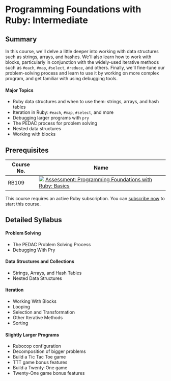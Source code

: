 # Programming Foundations with Ruby: Intermediate

## Summary

In this course, we'll delve a little deeper into working with data structures such as strings, arrays, and hashes. We'll also learn how to work with blocks, particularly in conjunction with the widely-used iterative methods such as `#each`, `#map`, `#select`, `#reduce`, and others. Finally, we'll fine-tune our problem-solving process and learn to use it by working on more complex program, and get familiar with using debugging tools.

#### Major Topics

- Ruby data structures and when to use them: strings, arrays, and hash tables
- Iteration in Ruby: `#each`, `#map`, `#select`, and more
- Debugging larger programs with `pry`
- The PEDAC process for problem solving
- Nested data structures
- Working with blocks

## Prerequisites

|Course No.|Name|
|---|---|
|RB109|![](https://d24f1whwu8r3u4.cloudfront.net/assets/icons/assessment-d6a7b82d2af171d839b9b0ef8a4a24d1579dc8a5bf93b8b677e9a99c73dec9e2.svg) [Assessment: Programming Foundations with Ruby: Basics](https://launchschool.com/courses/06b01530)|

This course requires an active Ruby subscription. You can [subscribe now](https://launchschool.com/subscription/ruby) to start this course.

## Detailed Syllabus

#### Problem Solving

- The PEDAC Problem Solving Process
- Debugging With Pry

#### Data Structures and Collections

- Strings, Arrays, and Hash Tables
- Nested Data Structures

#### Iteration

- Working With Blocks
- Looping
- Selection and Transformation
- Other Iterative Methods
- Sorting

#### Slightly Larger Programs

- Rubocop configuration
- Decomposition of bigger problems
- Build a Tic Tac Toe game
- TTT game bonus features
- Build a Twenty-One game
- Twenty-One game bonus features